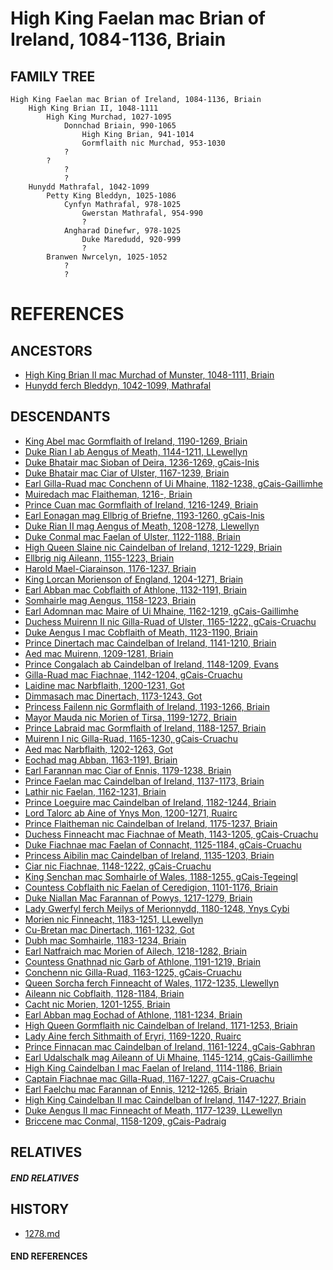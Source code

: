 # High King Faelan mac Brian of Ireland, 1084-1136, Briain

## FAMILY TREE
```
High King Faelan mac Brian of Ireland, 1084-1136, Briain
    High King Brian II, 1048-1111
        High King Murchad, 1027-1095
            Donnchad Briain, 990-1065
                High King Brian, 941-1014
                Gormflaith nic Murchad, 953-1030
            ?
        ?
            ?
            ?
    Hunydd Mathrafal, 1042-1099
        Petty King Bleddyn, 1025-1086
            Cynfyn Mathrafal, 978-1025  
                Gwerstan Mathrafal, 954-990
                ?
            Angharad Dinefwr, 978-1025
                Duke Maredudd, 920-999
                ?
        Branwen Nwrcelyn, 1025-1052
            ?
            ?                
```


# REFERENCES

## ANCESTORS
* [High King Brian II mac Murchad of Munster, 1048-1111, Briain](brian_ii_mac_murchad_1048.md)
* [Hunydd ferch Bleddyn, 1042-1099, Mathrafal](hunydd_ferch_bleddyn_1042.md)

## DESCENDANTS
* [King Abel mac Gormflaith of Ireland, 1190-1269, Briain](abel_mac_gormflaith_1190.md)
* [Duke Rian I ab Aengus of Meath, 1144-1211, LLewellyn](rian_i_ab_aengus_1144.md)
* [Duke Bhatair mac Sioban of Deira, 1236-1269, gCais-Inis](bhatair_mac_sioban_1236.md)
* [Duke Bhatair mac Ciar of Ulster, 1167-1239, Briain](bhatair_mac_ciar_1167.md)
* [Earl Gilla-Ruad mac Conchenn of Ui Mhaine, 1182-1238, gCais-Gaillimhe](gilla-ruad_mac_conchenn_1182.md)
* [Muiredach mac Flaitheman, 1216-, Briain](muiredach_mac_flaitheman_1216.md)
* [Prince Cuan mac Gormflaith of Ireland, 1216-1249, Briain](cuan_mac_gormflaith_1216.md)
* [Earl Eonagan mag Ellbrig of Briefne, 1193-1260, gCais-Inis](eonagan_mag_ellbrig_1193.md)
* [Duke Rian II mag Aengus of Meath, 1208-1278, Llewellyn](rian_ii_mag_aengus_1208.md)
* [Duke Conmal mac Faelan of Ulster, 1122-1188, Briain](conmal_mac_faelan_1122.md)
* [High Queen Slaine nic Caindelban of Ireland, 1212-1229, Briain](slaine_nic_caindelban_1212.md)
* [Ellbrig nig Aileann, 1155-1223, Briain](ellbrig_nig_aileann_1155.md)
* [Harold Mael-Ciarainson, 1176-1237, Briain](harald_mael-ciarainson_1176.md)
* [King Lorcan Morienson of England, 1204-1271, Briain](lorcan_morienson_1204.md)
* [Earl Abban mac Cobflaith of Athlone, 1132-1191, Briain](abban_mac_cobflaith_1132.md)
* [Somhairle mag Aengus, 1158-1223, Briain](somhairle_mag_aengus_1158.md)
* [Earl Adomnan mac Maire of Ui Mhaine, 1162-1219, gCais-Gaillimhe](adomnan_mac_maire_1162.md)
* [Duchess Muirenn II nic Gilla-Ruad of Ulster, 1165-1222, gCais-Cruachu](muirenn_ii_nic_gilla-ruad_1165.md)
* [Duke Aengus I mac Cobflaith of Meath, 1123-1190, Briain](aengus_i_mac_cobflaith_1123.md)
* [Prince Dinertach mac Caindelban of Ireland, 1141-1210, Briain](dinertach_mac_caindelban_1141.md)
* [Aed mac Muirenn, 1209-1281, Briain](aed_mac_muirenn_1209.md)
* [Prince Congalach ab Caindelban of Ireland, 1148-1209, Evans](congalach_ab_caindelban_1148.md)
* [Gilla-Ruad mac Fiachnae, 1142-1204, gCais-Cruachu](gilla-ruad_mac_fiachnae_1142.md)
* [Laidine mac Narbflaith, 1200-1231, Got](laidine_mac_narbflaith_1200.md)
* [Dimmasach mac Dinertach, 1173-1243, Got](dimmasach_mac_dinertach_1173.md)
* [Princess Failenn nic Gormflaith of Ireland, 1193-1266, Briain](failenn_nic_gormflaith_1193.md)
* [Mayor Mauda nic Morien of Tirsa, 1199-1272, Briain](mauda_nic_morien_1199.md)
* [Prince Labraid mac Gormflaith of Ireland, 1188-1257, Briain](labraid_mac_gormflaith_1188.md)
* [Muirenn I nic Gilla-Ruad, 1165-1230, gCais-Cruachu](muirenn_i_nic_gilla-ruad_1165.md)
* [Aed mac Narbflaith, 1202-1263, Got](aed_mac_narbflaith_1202.md)
* [Eochad mag Abban, 1163-1191, Briain](eochad_mag_abban_1163.md)
* [Earl Farannan mac Ciar of Ennis, 1179-1238, Briain](farannan_mac_ciar_1179.md)
* [Prince Faelan mac Caindelban of Ireland, 1137-1173, Briain](faelan_mac_caindelban_1137.md)
* [Lathir nic Faelan, 1162-1231, Briain](lathir_nic_faelan_1162.md)
* [Prince Loeguire mac Caindelban of Ireland, 1182-1244, Briain](loeguire_mac_caindelban_1182.md)
* [Lord Talorc ab Aine of Ynys Mon, 1200-1271, Ruairc](talorc_ab_aine_1200.md)
* [Prince Flaitheman nic Caindelban of Ireland, 1175-1237, Briain](flaitheman_nic_caindelban_1175.md)
* [Duchess Finneacht mac Fiachnae of Meath, 1143-1205, gCais-Cruachu](finneacht_mac_fiachnae_1143.md)
* [Duke Fiachnae mac Faelan of Connacht, 1125-1184, gCais-Cruachu](fiachnae_mac_faelan_1125.md)
* [Princess Aibilin mac Caindelban of Ireland, 1135-1203, Briain](aibilin_mac_caindelban_1135.md)
* [Ciar nic Fiachnae, 1148-1222, gCais-Cruachu](ciar_nic_fiachnae_1148.md)
* [King Senchan mac Somhairle of Wales, 1188-1255, gCais-Tegeingl](senchan_mac_somhairle_1188.md)
* [Countess Cobflaith nic Faelan of Ceredigion, 1101-1176, Briain](cobflaith_nic_faelan_1101.md)
* [Duke Niallan Mac Farannan of Powys, 1217-1279, Briain](niallan_mac_farannan_1217.md)
* [Lady Gwerfyl ferch Meilys of Merionnydd, 1180-1248, Ynys Cybi](gwerfyl_ferch_meilys_1180.md)
* [Morien nic Finneacht, 1183-1251, LLewellyn](morien_nic_finneacht_1183.md)
* [Cu-Bretan mac Dinertach, 1161-1232, Got](cu-bretan_mac_dinertach_1161.md)
* [Dubh mac Somhairle, 1183-1234, Briain](dubh_mac_somhairle_1183.md)
* [Earl Natfraich mac Morien of Ailech, 1218-1282, Briain](natfraich_mac_morien_1218.md)
* [Countess Gnathnad nic Garb of Athlone, 1191-1219, Briain](gnathnad_nic_garb_1191.md)
* [Conchenn nic Gilla-Ruad, 1163-1225, gCais-Cruachu](conchenn_nic_gilla-ruad_1163.md)
* [Queen Sorcha ferch Finneacht of Wales, 1172-1235, Llewellyn](sorcha_ferch_finneacht_1172.md)
* [Aileann nic Cobflaith, 1128-1184, Briain](aileann_nic_cobflaith_1128.md)
* [Cacht nic Morien, 1201-1255, Briain](cacht_nic_morien_1201.md)
* [Earl Abban mag Eochad of Athlone, 1181-1234, Briain](abban_mag_eochad_1181.md)
* [High Queen Gormflaith nic Caindelban of Ireland, 1171-1253, Briain](gormflaith_nic_caindelban_1171.md)
* [Lady Aine ferch Sithmaith of Eryri, 1169-1220, Ruairc](aine_ferch_sithmaith_1169.md)
* [Prince Finnacan mac Caindelban of Ireland, 1161-1224, gCais-Gabhran](finnacan_mac_caindelban_1161.md)
* [Earl Udalschalk mag Aileann of Ui Mhaine, 1145-1214, gCais-Gaillimhe](udalschalk_mag_aileann_1145.md)
* [High King Caindelban I mac Faelan of Ireland, 1114-1186, Briain](caindelban_i_mac_faelan_1114.md)
* [Captain Fiachnae mac Gilla-Ruad, 1167-1227, gCais-Cruachu](fiachnae_mac_gilla-ruad_1167.md)
* [Earl Faelchu mac Farannan of Ennis, 1212-1265, Briain](faelchu_mac_farannan_1212.md)
* [High King Caindelban II mac Caindelban of Ireland, 1147-1227, Briain](caindelban_ii_mac_caindelban_1147.md)
* [Duke Aengus II mac Finneacht of Meath, 1177-1239, LLewellyn](aengus_ii_mac_finneacht_1177.md)
* [Briccene mac Conmal, 1158-1209, gCais-Padraig](briccene_mac_conmal_1158.md)

## RELATIVES

##### END RELATIVES 
## HISTORY
* [1278.md](../h/1278.md)

#### END REFERENCES
